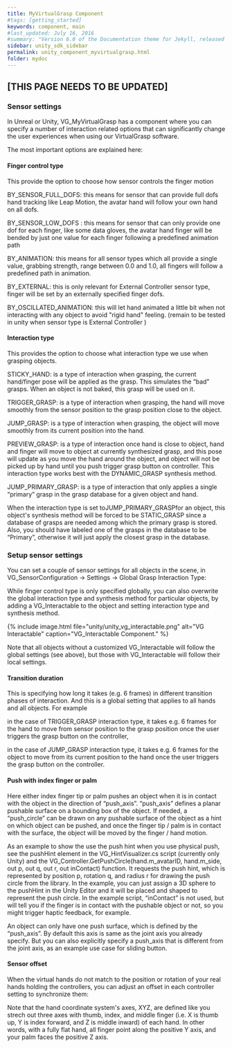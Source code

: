 ```yaml
---
title: MyVirtualGrasp Component
#tags: [getting_started]
keywords: component, main
#last_updated: July 16, 2016
#summary: "Version 6.0 of the Documentation theme for Jekyll, released July 4, 2016, implements relative links so you can view the files offline or on any server without configuring urls and baseurls. Additionally, you can store pages in subdirectories. Templates for alerts and images are available."
sidebar: unity_sdk_sidebar
permalink: unity_component_myvirtualgrasp.html
folder: mydoc
---
```


## [THIS PAGE NEEDS TO BE UPDATED]

### Sensor settings

In Unreal or Unity, VG_MyVirtualGrasp has a component where you can specify a number of interaction related options that can significantly change the user experiences when using our VirtualGrasp software. 

The most important options are explained here:

#### Finger control type

This provide the option to choose how sensor controls the finger motion

BY_SENSOR_FULL_DOFS: this means for sensor that can provide full dofs hand tracking like Leap Motion, the avatar hand will follow your own hand on all dofs. 

BY_SENSOR_LOW_DOFS : this means for sensor that can only provide one dof for each finger, like some data gloves, the avatar hand finger will be bended by just one value for each finger following a predefined animation path

BY_ANIMATION: this means for all sensor types which all provide a single value, grabbing strength, range between 0.0 and 1.0, all fingers will follow a predefined path in animation.

BY_EXTERNAL: this is only relevant for External Controller sensor type, finger will be set by an externally specified finger dofs.

BY_OSCILLATED_ANIMATION: this will let hand animated a little bit when not interacting with any object to avoid "rigid hand" feeling. (remain to be tested in unity when sensor type is External Controller )

#### Interaction type

This provides the option to choose what interaction type we use when grasping objects.

STICKY_HAND: is a type of interaction when grasping, the current hand/finger pose will be applied as the grasp. This simulates the “bad” grasps. When an object is not baked, this grasp will be used on it.

TRIGGER_GRASP: is a type of interaction when grasping, the hand will move smoothly from the sensor position to the grasp position close to the object.

JUMP_GRASP: is a type of interaction when grasping, the object will move smoothly from its current position into the hand.

PREVIEW_GRASP: is a type of interaction once hand is close to object, hand and finger will move to object at currently synthesized grasp, and this pose will update as you move the hand around the object, and object will not be picked up by hand until you push trigger grasp button on controller. This interaction type works best with the DYNAMIC_GRASP synthesis method.

JUMP_PRIMARY_GRASP: is a type of interaction that only applies a single “primary” grasp in the grasp database for a given object and hand.

When the interaction type is set toJUMP_PRIMARY_GRASPfor an object, this object's synthesis method will be forced to be STATIC_GRASP since a database of grasps are needed among which the primary grasp is stored. Also, you should have labeled one of the grasps in the database to be “Primary”, otherwise it will just apply the closest grasp in the database.

### Setup sensor settings

You can set a couple of sensor settings for all objects in the scene, in VG_SensorConfiguration → Settings → Global Grasp Interaction Type:

While finger control type is only specified globally, you can also overwrite the global interaction type and synthesis method for particular objects, by adding a VG_Interactable to the object and setting interaction type and synthesis method.

{% include image.html file="unity/unity_vg_interactable.png" alt="VG Interactable" caption="VG_Interactable Component." %}

Note that all objects without a customized VG_Interactable will follow the global settings (see above), but those with VG_Interactable will follow their local settings.

#### Transition duration

This is specifying how long it takes (e.g. 6 frames) in different transition phases of interaction. And this is a global setting that applies to all hands and all objects. For example

in the case of TRIGGER_GRASP interaction type, it takes e.g. 6 frames for the hand to move from sensor position to the grasp position once the user triggers the grasp button on the controller,

in the case of JUMP_GRASP interaction type, it takes e.g. 6 frames for the object to move from its current position to the hand once the user triggers the grasp button on the controller.

#### Push with index finger or palm

Here either index finger tip or palm pushes an object when it is in contact with the object in the direction of “push_axis”. “push_axis” defines a planar pushable surface on a bounding box of the object. If needed, a “push_circle” can be drawn on any pushable surface of the object as a hint on which object can be pushed, and once the finger tip / palm is in contact with the surface, the object will be moved by the finger / hand motion.

As an example to show the use the push hint when you use physical push, see the pushHint element in the VG_HintVisualizer.cs script (currently only Unity) and the VG_Controller.GetPushCircle(hand.m_avatarID, hand.m_side, out p, out q, out r, out inContact) function. It requests the push hint, which is represented by position p, rotation q, and radius r for drawing the push circle from the library. In the example, you can just assign a 3D sphere to the pushHint in the Unity Editor and it will be placed and shaped to represent the push circle. In the example script, “inContact” is not used, but will tell you if the finger is in contact with the pushable object or not, so you might trigger haptic feedback, for example.

An object can only have one push surface, which is defined by the “push_axis”. By default this axis is same as the joint axis you already specify. But you can also explicitly specify a push_axis that is different from the joint axis, as an example use case for sliding button.

#### Sensor offset

When the virtual hands do not match to the position or rotation of your real hands holding the controllers, you can adjust an offset in each controller setting to synchronize them:

Note that the hand coordinate system's axes, XYZ, are defined like you strech out three axes with thumb, index, and middle finger (i.e. X is thumb up, Y is index forward, and Z is middle inward) of each hand. In other words, with a fully flat hand, all finger point along the positive Y axis, and your palm faces the positive Z axis.